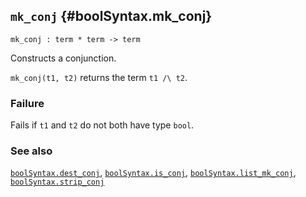 ## `mk_conj` {#boolSyntax.mk_conj}


```
mk_conj : term * term -> term
```



Constructs a conjunction.


`mk_conj(t1, t2)` returns the term `t1 /\ t2`.

### Failure

Fails if `t1` and `t2` do not both have type `bool`.

### See also

[`boolSyntax.dest_conj`](#boolSyntax.dest_conj), [`boolSyntax.is_conj`](#boolSyntax.is_conj), [`boolSyntax.list_mk_conj`](#boolSyntax.list_mk_conj), [`boolSyntax.strip_conj`](#boolSyntax.strip_conj)

